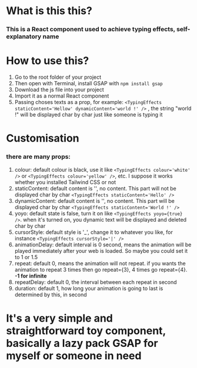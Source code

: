 # **What is this this?**
### This is a React component used to achieve typing effects, self-explanatory name

# **How to use this?**
1. Go to the root folder of your project
2. Then open with Terminal, install GSAP with ```npm install gsap```
3. Download the js file into your project
4. Import it as a normal React component
5. Passing choses texts as a prop, for example: ```<TypingEffects staticContent='Hellow' dynamicContent='world !' />``` , the string "world !" will be displayed char by char just like someone is typing it 

# **Customisation**
### there are many props:
1. colour: default colour is black, use it like ```<TypingEffects colour='white' />``` or ```<TypingEffects colour='yellow' />```, etc. I suppose it works whether you installed Tailwind CSS or not
2. staticContent: default content is '', no content. This part will not be displayed char by char  ```<TypingEffects staticContent='Hello' />```
3. dynamicContent: default content is '', no content. This part will be displayed char by char  ```<TypingEffects staticContent='World !' />```
4. yoyo: default state is false, turn it on like ```<TypingEffects yoyo={true} />```. when it's turned on, you dynamic text will be displayed and deleted char by char
5. cursorStyle: default style is '_', change it to whatever you like, for instance  ```<TypingEffects cursorStyle='|' />```
6. animationDelay: default interval is 0 second, means the animation will be played immediately after your web is loaded. So maybe you could set it to 1 or 1.5
7. repeat: default 0, means the animation will not repeat. if you wants the animation to repeat 3 times then go repeat={3}, 4 times go repeat={4}. **-1 for infinite**
8. repeatDelay: default 0, the interval between each repeat in second
9. duration: default 1, how long your animation is going to last is determined by this, in second

# **It's a very simple and straightforward toy component, basically a lazy pack GSAP for myself or someone in need**
